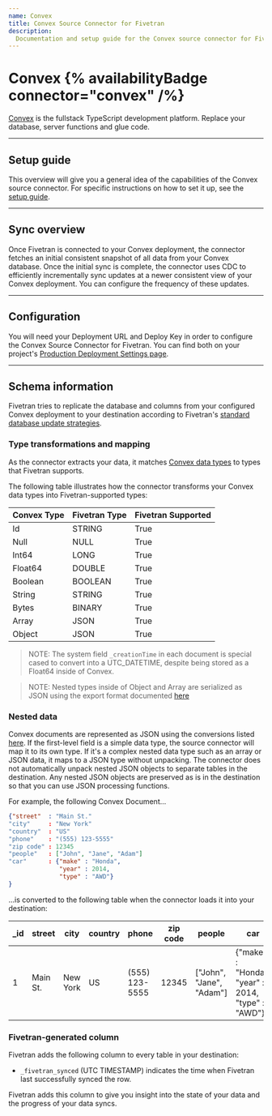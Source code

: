 ```yaml
---
name: Convex
title: Convex Source Connector for Fivetran
description:
  Documentation and setup guide for the Convex source connector for Fivetran.
---
```


# Convex {% availabilityBadge connector="convex" /%}

[Convex](https://convex.dev) is the fullstack TypeScript development platform.
Replace your database, server functions and glue code.

---

## Setup guide

This overview will give you a general idea of the capabilities of the Convex
source connector. For specific instructions on how to set it up, see the
[setup guide](/docs/databases/convex/setup-guide).

---

## Sync overview

Once Fivetran is connected to your Convex deployment, the connector fetches an
initial consistent snapshot of all data from your Convex database. Once the
initial sync is complete, the connector uses CDC to efficiently incrementally
sync updates at a newer consistent view of your Convex deployment. You can
configure the frequency of these updates.

---

## Configuration

You will need your Deployment URL and Deploy Key in order to configure the
Convex Source Connector for Fivetran. You can find both on your project's
[Production Deployment Settings page](https://docs.convex.dev/dashboard/deployments/deployment-settings).

---

## Schema information

Fivetran tries to replicate the database and columns from your configured Convex
deployment to your destination according to Fivetran's
[standard database update strategies](/docs/databases#transformationandmappingoverview).

### Type transformations and mapping

As the connector extracts your data, it matches
[Convex data types](https://docs.convex.dev/database/types) to types that
Fivetran supports.

The following table illustrates how the connector transforms your Convex data
types into Fivetran-supported types:

| Convex Type | Fivetran Type | Fivetran Supported |
| ----------- | ------------- | ------------------ |
| Id          | STRING        | True               |
| Null        | NULL          | True               |
| Int64       | LONG          | True               |
| Float64     | DOUBLE        | True               |
| Boolean     | BOOLEAN       | True               |
| String      | STRING        | True               |
| Bytes       | BINARY        | True               |
| Array       | JSON          | True               |
| Object      | JSON          | True               |

> NOTE: The system field `_creationTime` in each document is special cased to
> convert into a UTC_DATETIME, despite being stored as a Float64 inside of
> Convex.

> NOTE: Nested types inside of Object and Array are serialized as JSON using the
> export format documented [here](https://docs.convex.dev/database/types)

### Nested data

Convex documents are represented as JSON using the conversions listed
[here](https://docs.convex.dev/database/types). If the first-level field is a
simple data type, the source connector will map it to its own type. If it's a
complex nested data type such as an array or JSON data, it maps to a JSON type
without unpacking. The connector does not automatically unpack nested JSON
objects to separate tables in the destination. Any nested JSON objects are
preserved as is in the destination so that you can use JSON processing
functions.

For example, the following Convex Document...

```json
{"street"  : "Main St."
"city"     : "New York"
"country"  : "US"
"phone"    : "(555) 123-5555"
"zip code" : 12345
"people"   : ["John", "Jane", "Adam"]
"car"      : {"make" : "Honda",
              "year" : 2014,
              "type" : "AWD"}
}
```

...is converted to the following table when the connector loads it into your
destination:

| \_id | street   | city     | country | phone          | zip code | people                   | car                                               |
| ---- | -------- | -------- | ------- | -------------- | -------- | ------------------------ | ------------------------------------------------- |
| 1    | Main St. | New York | US      | (555) 123-5555 | 12345    | ["John", "Jane", "Adam"] | {"make" : "Honda", "year" : 2014, "type" : "AWD"} |

### Fivetran-generated column

Fivetran adds the following column to every table in your destination:

- `_fivetran_synced` (UTC TIMESTAMP) indicates the time when Fivetran last
  successfully synced the row.

Fivetran adds this column to give you insight into the state of your data and
the progress of your data syncs.
